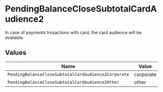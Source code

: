 # PendingBalanceCloseSubtotalCardAudience2

In case of payments trnsactions with card, the card audience will be available.


## Values

| Name                                                | Value                                               |
| --------------------------------------------------- | --------------------------------------------------- |
| `PendingBalanceCloseSubtotalCardAudience2Corporate` | corporate                                           |
| `PendingBalanceCloseSubtotalCardAudience2Other`     | other                                               |